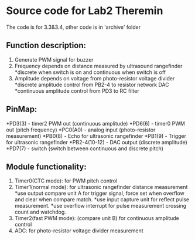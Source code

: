 Source code for Lab2 Theremin
======
The code is for 3.3&3.4, other code is in 'archive' folder

Function description:
------
1. Generate PWM signal for buzzer
2. Frequency depends on distance measured by ultrasound rangefinder
	*discrete when switch is on and continuous when switch is off
3. Amplitude depends on voltage from photo-resistor voltage divider
	*discrete amplitude control from PB2-4 to resistor network DAC
	*continuous amplitude control from PD3 to RC filter

PinMap:
------
*PD3(3) - timer2 PWM out (continuous amplitude)
*PD6(6) - timer0 PWM out (pitch frequency)
*PC0(A0) - analog input (photo-resistor measurement)
*PB0(8) - Echo for ultrasonic rangefinder
*PB1(9) - Trigger for ultrasonic rangefinder
*PB2-4(10-12) - DAC output (discrete amplitude)
*PD7(7) - switch	(switch between continuous and discrete pitch)

Module functionality:
------
1. Timer0(CTC mode): for PWM pitch control 
2. Timer1(normal mode): for ultrasonic rangefinder distance measurement
	*use output compare unit A for trigger signal, force set when overflow and clear when compare match.
	*use input capture unit for reflect pulse measurement.
	*use overflow interrupt for pulse measurement crossing count and watchdog.
3. Timer2(fast PWM mode): (compare unit B) for continuous amplitude control
4. ADC: for photo-resistor voltage divider measurement
